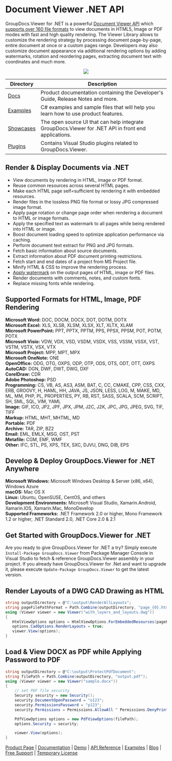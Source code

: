 # Document Viewer .NET API

GroupDocs.Viewer for .NET is a powerful [Document Viewer API](https://products.groupdocs.com/viewer/net) which [supports over 160 file formats](https://docs.groupdocs.com/viewer/net/supported-document-formats/) to view documents in HTML5, Image or PDF modes with fast and high quality rendering. The Viewer Library allows to customize the rendering strategy by processing document page-by-page, entire document at once or a custom pages range. Developers may also customize document appearance via additional rendering options by adding watermarks, rotation and reordering pages, extracting document text with coordinates and much more.

<p align="center">
  <a title="Download complete GroupDocs.Viewer for .NET source code" href="https://github.com/groupdocsviewer/GroupDocs_Viewer_NET/archive/master.zip">
	<img src="https://raw.github.com/AsposeExamples/java-examples-dashboard/master/images/downloadZip-Button-Large.png" />
  </a>
</p>

Directory | Description
--------- | -----------
[Docs](https://github.com/groupdocs-viewer/GroupDocs.Viewer-for-.NET/tree/master/Docs)  | Product documentation containing the Developer's Guide, Release Notes and more.
[Examples](https://github.com/groupdocs-viewer/GroupDocs.Viewer-for-.NET/tree/master/Examples)  | C# examples and sample files that will help you learn how to use product features. 
[Showcases](https://github.com/groupdocs-viewer/GroupDocs.Viewer-for-.NET/tree/master/Showcases)  | The open source UI that can help integrate GroupDocs.Viewer for .NET API in front end applications. 
[Plugins](https://github.com/groupdocs-viewer/GroupDocs.Viewer-for-.NET/tree/master/Plugins)  | Contains Visual Studio plugins related to GroupDocs.Viewer.

## Render & Display Documents via .NET

- View documents by rendering in HTML, image or PDF format.
- Reuse common resources across several HTML pages.
- Make each HTML page self=sufficient by rendering it with embedded resources.
- Render files in the lossless PNG file format or lossy JPG compressed image format.
- Apply page rotation or change page order when rendering a document to HTML or image formats.
- Apply the specified text as watermark to all pages while being rendered into HTML or image.
- Boost document loading speed to optimize application performance via caching.
- Perform document text extract for PNG and JPG formats.
- Fetch basic information about source documents.
- Extract information about PDF document printing restrictions.
- Fetch start and end dates of a project from MS Project file.
- Minify HTML & CSS to improve the rendering process.
- [Apply watermark](https://docs.groupdocs.com/viewer/net/add-text-watermark/) on the output pages of HTML, image or PDF files.
- Render documents with comments, notes, and custom fonts.
- Replace missing fonts while rendering.

## Supported Formats for HTML, Image, PDF Rendering

**Microsoft Word:** DOC, DOCM, DOCX, DOT, DOTM, DOTX\
**Microsoft Excel:** XLS, XLSB, XLSM, XLSX, XLT, XLTX, XLAM\
**Microsoft PowerPoint:** PPT, PPTX, PPTM, PPS, PPSX, PPSM, POT, POTM, POTX\
**Microsoft Visio:** VDW, VDX, VSD, VSDM, VSDX, VSS, VSSM, VSSX, VST, VSTM, VSTX, VSX, VTX\
**Microsoft Project:** MPP, MPT, MPX\
**Microsoft OneNote:** ONE\
**OpenOffice:** ODG, OTG, OXPS, ODP, OTP, ODS, OTS, ODT, OTT, OXPS\
**AutoCAD:** DGN, DWF, DWT, DWG, DXF\
**CorelDraw:** CDR\
**Adobe Photoshop:** PSD\
**Programming:** CS, VB, AS, AS3, ASM, BAT, C, CC, CMAKE, CPP, CSS, CXX, ERB, GROOVY, H, HAML, HH, JAVA, JS, JSON, LESS, LOG, M, MAKE, MD, ML, MM, PHP, PL, PROPERTIES, PY, RB, RST, SASS, SCALA, SCM, SCRIPT, SH, SML, SQL, VIM, YAML\
**Image:** GIF, ICO, JP2, JPF, JPX, JPM, J2C, J2K, JPC, JPG, JPEG, SVG, TIF, TIFF\
**Markup:** HTML, MHT, MHTML, MD\
**Portable:** PDF\
**Archive:** TAR, ZIP, BZ2\
**Email:** EML, EMLX, MSG, OST, PST\
**Metafile:** CGM, EMF, WMF\
**Other:** IFC, STL, PS, XPS, TEX, SXC, DJVU, DNG, DIB, EPS

## Develop & Deploy GroupDocs.Viewer for .NET Anywhere

**Microsoft Windows:** Microsoft Windows Desktop & Server (x86, x64), Windows Azure\
**macOS:** Mac OS X\
**Linux:** Ubuntu, OpenSUSE, CentOS, and others\
**Development Environments:** Microsoft Visual Studio, Xamarin.Android, Xamarin.IOS, Xamarin.Mac, MonoDevelop\
**Supported Frameworks:** .NET Framework 2.0 or higher, Mono Framework 1.2 or higher, .NET Standard 2.0, .NET Core 2.0 & 2.1

## Get Started with GroupDocs.Viewer for .NET

Are you ready to give GroupDocs.Viewer for .NET a try? Simply execute `Install-Package GroupDocs.Viewer` from Package Manager Console in Visual Studio to fetch & reference GroupDocs.Viewer assembly in your project. If you already have GroupDocs.Viewer for .Net and want to upgrade it, please execute `Update-Package GroupDocs.Viewer` to get the latest version.

## Render Layouts of a DWG CAD Drawing as HTML

```csharp
string outputDirectory = @"C:\output\RenderAllLayouts";
string pageFilePathFormat = Path.Combine(outputDirectory, "page_{0}.html");
using (Viewer viewer = new Viewer("with_layers_and_layouts.dwg"))
{
   HtmlViewOptions options = HtmlViewOptions.ForEmbeddedResources(pageFilePathFormat);
   options.CadOptions.RenderLayouts = true;
   viewer.View(options);
}
```

## Load & View DOCX as PDF while Applying Password to PDF 

```csharp
string outputDirectory = @"C:\output\ProtectPdfDocument";
string filePath = Path.Combine(outputDirectory, "output.pdf");
using (Viewer viewer = new Viewer("sample.docx"))
{
    // set PDF file security
    Security security = new Security();
    security.DocumentOpenPassword = "o123";
    security.PermissionsPassword = "p123";
    security.Permissions = Permissions.AllowAll ^ Permissions.DenyPrinting;

    PdfViewOptions options = new PdfViewOptions(filePath);
    options.Security = security;

    viewer.View(options);
}
```

[Product Page](https://products.groupdocs.com/viewer/net) | [Documentation](https://docs.groupdocs.com/viewer/net/) | [Demo](https://products.groupdocs.app/viewer/family) | [API Reference](https://apireference.groupdocs.com/net/viewer) | [Examples](https://github.com/groupdocs-viewer/GroupDocs.Viewer-for-.NET) | [Blog](https://blog.groupdocs.com/category/viewer/) | [Free Support](https://forum.groupdocs.com/c/viewer) | [Temporary License](https://purchase.groupdocs.com/temporary-license)
